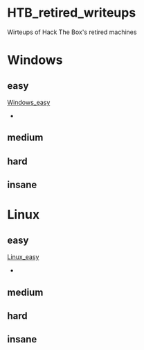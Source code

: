 # HTB_retired_writeups
Wirteups of Hack The Box's retired machines

# Windows
## easy
[Windows_easy](Windows_easy)
* []()

## medium

## hard

## insane


# Linux
## easy
[Linux_easy](Linux_easy)
* []()

## medium

## hard

## insane
